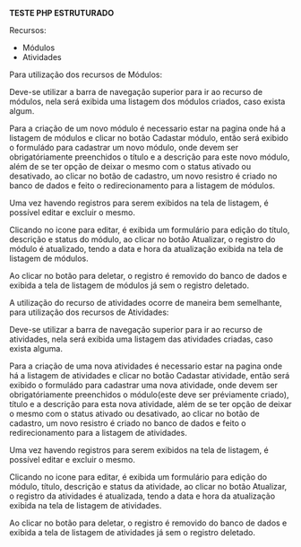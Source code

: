 **TESTE PHP ESTRUTURADO**

Recursos:

- Módulos
- Atividades

Para utilização dos recursos de Módulos:

Deve-se utilizar a barra de navegação superior para ir ao recurso de módulos, nela será exibida uma listagem dos módulos
criados, caso exista algum.

Para a criação de um novo módulo é necessario estar na pagina onde há a listagem de módulos e clicar no botão Cadastar 
módulo, então será exibido o formuládo para cadastrar um novo módulo, onde devem ser obrigatóriamente preenchidos o 
título e a descrição para este novo módulo, além de se ter opção de deixar o mesmo com o status ativado ou desativado, ao
clicar no botão de cadastro, um novo resistro é criado no banco de dados e feito o redirecionamento para a listagem de 
módulos.

Uma vez havendo registros para serem exibidos na tela de listagem, é possível editar e excluir o mesmo.

Clicando no icone para editar, é exibida um formulário para edição do título, descrição e status do módulo, ao clicar no
botão Atualizar, o registro do módulo é atualizado, tendo a data e hora da atualização exibida na tela de listagem de 
módulos.

Ao clicar no botão para deletar, o registro é removido do banco de dados e exibida a tela de listagem de módulos já sem 
o registro deletado.

A utilização do recurso de atividades ocorre de maneira bem semelhante, para utilização dos recursos de Atividades:

Deve-se utilizar a barra de navegação superior para ir ao recurso de atividades, nela será exibida uma listagem das 
atividades criadas, caso exista alguma.

Para a criação de uma nova atividades é necessario estar na pagina onde há a listagem de atividades e clicar no botão 
Cadastar atividade, então será exibido o formuládo para cadastrar uma nova atividade, onde devem ser obrigatóriamente 
preenchidos o módulo(este deve ser préviamente criado), título e a descrição para esta nova atividade, além de se ter 
opção de deixar o mesmo com o status ativado ou desativado, ao clicar no botão de cadastro, um novo resistro é criado no 
banco de dados e feito o redirecionamento para a listagem de atividades.

Uma vez havendo registros para serem exibidos na tela de listagem, é possível editar e excluir o mesmo.

Clicando no icone para editar, é exibida um formulário para edição do módulo, título, descrição e status da atividade, 
ao clicar no botão Atualizar, o registro da atividades é atualizada, tendo a data e hora da atualização exibida na tela 
de listagem de atividades.

Ao clicar no botão para deletar, o registro é removido do banco de dados e exibida a tela de listagem de atividades já 
sem o registro deletado.

 

